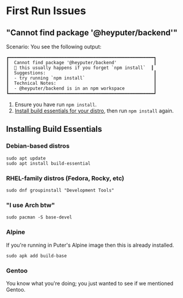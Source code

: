 # First Run Issues

## "Cannot find package '@heyputer/backend'"

Scenario: You see the following output:

```
┏━━━━━━━━━━━━━━━━━━━━━━━━━━━━━━━━━━━━━━━━━━━━━━━━━━━━━━━┓
┃  Cannot find package '@heyputer/backend'              ┃
┃  📝 this usually happens if you forget `npm install`  ┃
┃  Suggestions:                                         ┃
┃  - try running `npm install`                          ┃
┃  Technical Notes:                                     ┃
┃  - @heyputer/backend is in an npm workspace           ┃
┗━━━━━━━━━━━━━━━━━━━━━━━━━━━━━━━━━━━━━━━━━━━━━━━━━━━━━━━┛
```

1. Ensure you have run `npm install`.
2. [Install build essentials for your distro](#installing-build-essentials),
   then run `npm install` again.

## Installing Build Essentials

### Debian-based distros

```
sudo apt update
sudo apt install build-essential
```

### RHEL-family distros (Fedora, Rocky, etc)

```
sudo dnf groupinstall "Development Tools"
```

### "I use Arch btw"

```
sudo pacman -S base-devel
```

### Alpine

If you're running in Puter's Alpine image then this is already installed.

```
sudo apk add build-base
```

### Gentoo

You know what you're doing; you just wanted to see if we mentioned Gentoo.
